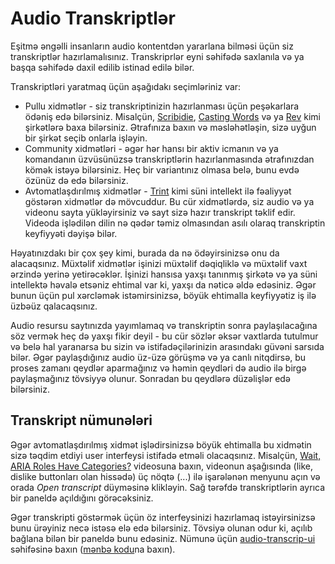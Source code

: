 # Audio Transkriptlər

Eşitmə əngəlli insanların audio kontentdən yararlana bilməsi üçün siz transkriptlər hazırlamalısınız. Transkriprlər eyni səhifədə saxlanıla və ya başqa səhifədə daxil edilib istinad edilə bilər.

Transkriptləri yaratmaq üçün aşağıdakı seçimləriniz var:

- Pullu xidmətlər - siz transkriptinizin hazırlanması üçün peşəkarlara ödəniş edə bilərsiniz. Misalçün, [Scribidie](https://scribie.com/), [Casting Words](https://castingwords.com/) və ya [Rev](https://www.rev.com/) kimi şirkətlərə baxa bilərsiniz. Ətrafınıza baxın və məsləhətləşin, sizə uyğun bir şirkət seçib onlarla işləyin.
- Community xidmətləri - əgər hər hansı bir aktiv icmanın və ya komandanın üzvüsünüzsə transkriptlərin hazırlanmasında ətrafınızdan kömək istəyə bilərsiniz. Heç bir variantınız olmasa belə, bunu evdə özünüz də edə bilərsiniz.
- Avtomatlaşdırılmış xidmətlər - [Trint](https://trint.com/) kimi süni intellekt ilə fəaliyyət göstərən xidmətlər də mövcuddur. Bu cür xidmətlərdə, siz audio və ya videonu sayta yükləyirsiniz və sayt sizə hazır transkript təklif edir. Videoda işlədilən dilin nə qədər təmiz olmasından asılı olaraq transkriptin keyfiyyəti dəyişə bilər.

Həyatınızdakı bir çox şey kimi, burada da nə ödəyirsinizsə onu da alacaqsınız. Müxtəlif xidmətlər işinizi müxtəlif dəqiqliklə və
müxtəlif vaxt ərzində yerinə yetirəcəklər. İşinizi hansısa yaxşı tanınmış şirkətə və ya süni intellektə həvalə etsəniz ehtimal var ki, yaxşı da nəticə əldə edəsiniz. Əgər bunun üçün pul xərcləmək istəmirsinizsə, böyük ehtimalla keyfiyyətiz iş ilə üzbəüz qalacaqsınız.

Audio resursu saytınızda yayımlamaq və transkriptin sonra paylaşılacağına söz vermək heç də yaxşı fikir deyil - bu cür sözlər əksər vaxtlarda tutulmur və belə hal yaranarsa bu sizin və istifadəçilərinizin arasındakı güvəni sarsıda bilər. Əgər paylaşdığınız audio üz-üzə görüşmə və ya canlı nitqdirsə, bu proses zamanı qeydlər aparmağınız və həmin qeydləri də audio ilə birgə paylaşmağınız tövsiyyə olunur. Sonradan bu qeydlərə düzəlişlər edə bilərsiniz.

## Transkript nümunələri

Əgər avtomatlaşdırılmış xidmət işlədirsinizsə böyük ehtimalla bu xidmətin sizə təqdim etdiyi user interfeysi istifadə etməli olacaqsınız. Misalçün, [ Wait, ARIA Roles Have Categories?](https://www.youtube.com/watch?v=mwF-PpJOjMs) videosuna baxın, videonun aşağısında (like, dislike buttonları olan hissədə) üç nöqtə (...) ilə işarələnən menyunu açın və orada _Open transcript_ düyməsinə klikləyin. Sağ tərəfdə transkriptlərin ayrıca bir paneldə açıldığını görəcəksiniz.

Əgər transkripti göstərmək üçün öz interfeysinizi hazırlamaq istəyirsinizsə bunu ürəyiniz necə istəsə elə edə bilərsiniz. Tövsiyə olunan odur ki, açılıb bağlana bilən bir paneldə bunu edəsiniz. Nümunə üçün [audio-transcrip-ui](https://mdn.github.io/learning-area/accessibility/multimedia/audio-transcript-ui/) səhifəsinə baxın ([mənbə kodu](https://github.com/mdn/learning-area/tree/master/accessibility/multimedia/audio-transcript-ui)na baxın).
